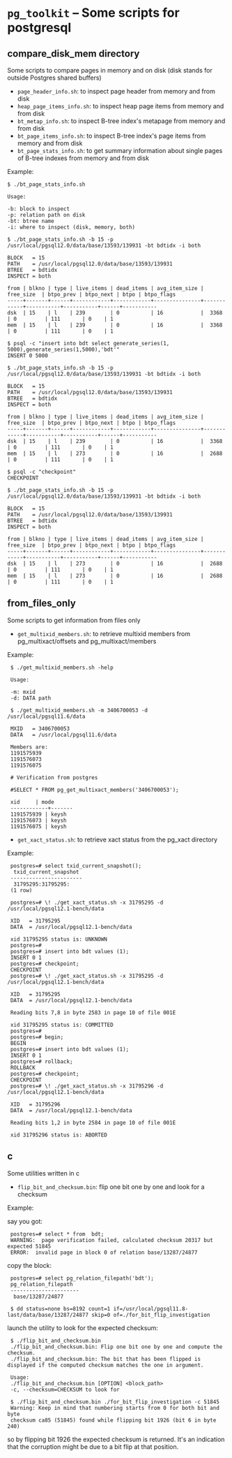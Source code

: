`pg_toolkit` – Some scripts for postgresql
=============================================================

compare_disk_mem directory
--------------------------

Some scripts to compare pages in memory and on disk (disk stands for outside Postgres shared buffers)

* `page_header_info.sh`: to inspect page header from memory and from disk
* `heap_page_items_info.sh`: to inspect heap page items from memory and from disk
* `bt_metap_info.sh`: to inspect B-tree index's metapage from memory and from disk
* `bt_page_items_info.sh`: to inspect B-tree index's page items from memory and from disk
* `bt_page_stats_info.sh`: to get summary information about single pages of B-tree indexes from memory and from disk

Example:

    $ ./bt_page_stats_info.sh

    Usage: 

    -b: block to inspect
    -p: relation path on disk
    -bt: btree name
    -i: where to inspect (disk, memory, both)

    $ ./bt_page_stats_info.sh -b 15 -p /usr/local/pgsql12.0/data/base/13593/139931 -bt bdtidx -i both

    BLOCK   = 15
    PATH    = /usr/local/pgsql12.0/data/base/13593/139931
    BTREE   = bdtidx
    INSPECT = both
    
    from | blkno | type | live_items | dead_items | avg_item_size | free_size  | btpo_prev | btpo_next | btpo | btpo_flags
    -----+-------+------+------------+------------+---------------+------------+-----------+-----------+------+-----------
    dsk  | 15    | l    | 239        | 0          | 16            |  3368      | 0         | 111       | 0    | 1          
    mem  | 15    | l    | 239        | 0          | 16            |  3368      | 0         | 111       | 0    | 1          
    
    $ psql -c "insert into bdt select generate_series(1, 5000),generate_series(1,5000),'bdt'" 
    INSERT 0 5000
    
    $ ./bt_page_stats_info.sh -b 15 -p /usr/local/pgsql12.0/data/base/13593/139931 -bt bdtidx -i both
    
    BLOCK   = 15
    PATH    = /usr/local/pgsql12.0/data/base/13593/139931
    BTREE   = bdtidx
    INSPECT = both
    
    from | blkno | type | live_items | dead_items | avg_item_size | free_size  | btpo_prev | btpo_next | btpo | btpo_flags
    -----+-------+------+------------+------------+---------------+------------+-----------+-----------+------+-----------
    dsk  | 15    | l    | 239        | 0          | 16            |  3368      | 0         | 111       | 0    | 1          
    mem  | 15    | l    | 273        | 0          | 16            |  2688      | 0         | 111       | 0    | 1          
    
    $ psql -c "checkpoint"
    CHECKPOINT
    
    $ ./bt_page_stats_info.sh -b 15 -p /usr/local/pgsql12.0/data/base/13593/139931 -bt bdtidx -i both
    
    BLOCK   = 15
    PATH    = /usr/local/pgsql12.0/data/base/13593/139931
    BTREE   = bdtidx
    INSPECT = both
    
    from | blkno | type | live_items | dead_items | avg_item_size | free_size  | btpo_prev | btpo_next | btpo | btpo_flags
    -----+-------+------+------------+------------+---------------+------------+-----------+-----------+------+-----------
    dsk  | 15    | l    | 273        | 0          | 16            |  2688      | 0         | 111       | 0    | 1          
    mem  | 15    | l    | 273        | 0          | 16            |  2688      | 0         | 111       | 0    | 1          

from_files_only
--------------------------

Some scripts to get information from files only

* `get_multixid_members.sh`: to retrieve multixid members from pg_multixact/offsets and pg_multixact/members

Example:

     $ ./get_multixid_members.sh -help

     Usage:

     -m: mxid
     -d: DATA path

     $ ./get_multixid_members.sh -m 3406700053 -d /usr/local/pgsql11.6/data

     MXID   = 3406700053
     DATA   = /usr/local/pgsql11.6/data

     Members are:
     1191575939
     1191576073
     1191576075

     # Verification from postgres

     #SELECT * FROM pg_get_multixact_members('3406700053');

     xid     | mode
     ------------+-------
     1191575939 | keysh
     1191576073 | keysh
     1191576075 | keysh

* `get_xact_status.sh`: to retrieve xact status from the pg_xact directory  

Example:

     postgres=# select txid_current_snapshot();
      txid_current_snapshot
     -----------------------
      31795295:31795295:
     (1 row)
     
     postgres=# \! ./get_xact_status.sh -x 31795295 -d /usr/local/pgsql12.1-bench/data
     
     XID   = 31795295
     DATA  = /usr/local/pgsql12.1-bench/data
     
     xid 31795295 status is: UNKNOWN
     postgres=#
     postgres=# insert into bdt values (1);
     INSERT 0 1
     postgres=# checkpoint;
     CHECKPOINT
     postgres=# \! ./get_xact_status.sh -x 31795295 -d /usr/local/pgsql12.1-bench/data
     
     XID   = 31795295
     DATA  = /usr/local/pgsql12.1-bench/data
     
     Reading bits 7,8 in byte 2583 in page 10 of file 001E
     
     xid 31795295 status is: COMMITTED
     postgres=#
     postgres=# begin;
     BEGIN
     postgres=# insert into bdt values (1);
     INSERT 0 1
     postgres=# rollback;
     ROLLBACK
     postgres=# checkpoint;
     CHECKPOINT
     postgres=# \! ./get_xact_status.sh -x 31795296 -d /usr/local/pgsql12.1-bench/data
     
     XID   = 31795296
     DATA  = /usr/local/pgsql12.1-bench/data
     
     Reading bits 1,2 in byte 2584 in page 10 of file 001E
     
     xid 31795296 status is: ABORTED

c
--------------------------

Some utilities written in c

* `flip_bit_and_checksum.bin`: flip one bit one by one and look for a checksum

Example:

say you got:

     postgres=# select * from  bdt;
     WARNING:  page verification failed, calculated checksum 20317 but expected 51845
     ERROR:  invalid page in block 0 of relation base/13287/24877

copy the block:

     postgres=# select pg_relation_filepath('bdt');
     pg_relation_filepath
     ----------------------
      base/13287/24877

     $ dd status=none bs=8192 count=1 if=/usr/local/pgsql11.8-last/data/base/13287/24877 skip=0 of=./for_bit_flip_investigation

launch the utility to look for the expected checksum:

     $ ./flip_bit_and_checksum.bin
     ./flip_bit_and_checksum.bin: Flip one bit one by one and compute the checksum.
     ./flip_bit_and_checksum.bin: The bit that has been flipped is displayed if the computed checksum matches the one in argument.

     Usage:
     ./flip_bit_and_checksum.bin [OPTION] <block_path>
     -c, --checksum=CHECKSUM to look for

     $ ./flip_bit_and_checksum.bin ./for_bit_flip_investigation -c 51845
     Warning: Keep in mind that numbering starts from 0 for both bit and byte
     checksum ca85 (51845) found while flipping bit 1926 (bit 6 in byte 240)

so by flipping bit 1926 the expected checksum is returned. It's an indication that the corruption might be due to a bit flip at that position.
